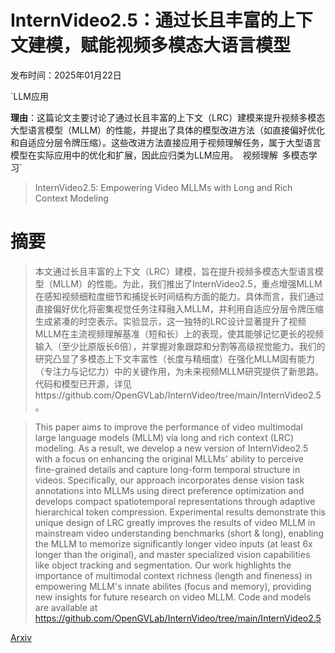 # InternVideo2.5：通过长且丰富的上下文建模，赋能视频多模态大语言模型

发布时间：2025年01月22日

`LLM应用

**理由**：这篇论文主要讨论了通过长且丰富的上下文（LRC）建模来提升视频多模态大型语言模型（MLLM）的性能，并提出了具体的模型改进方法（如直接偏好优化和自适应分层令牌压缩）。这些改进方法直接应用于视频理解任务，属于大型语言模型在实际应用中的优化和扩展，因此应归类为LLM应用。` `视频理解` `多模态学习`

> InternVideo2.5: Empowering Video MLLMs with Long and Rich Context Modeling

# 摘要

> 本文通过长且丰富的上下文（LRC）建模，旨在提升视频多模态大型语言模型（MLLM）的性能。为此，我们推出了InternVideo2.5，重点增强MLLM在感知视频细粒度细节和捕捉长时间结构方面的能力。具体而言，我们通过直接偏好优化将密集视觉任务注释融入MLLM，并利用自适应分层令牌压缩生成紧凑的时空表示。实验显示，这一独特的LRC设计显著提升了视频MLLM在主流视频理解基准（短和长）上的表现，使其能够记忆更长的视频输入（至少比原版长6倍），并掌握对象跟踪和分割等高级视觉能力。我们的研究凸显了多模态上下文丰富性（长度与精细度）在强化MLLM固有能力（专注力与记忆力）中的关键作用，为未来视频MLLM研究提供了新思路。代码和模型已开源，详见https://github.com/OpenGVLab/InternVideo/tree/main/InternVideo2.5。

> This paper aims to improve the performance of video multimodal large language models (MLLM) via long and rich context (LRC) modeling. As a result, we develop a new version of InternVideo2.5 with a focus on enhancing the original MLLMs' ability to perceive fine-grained details and capture long-form temporal structure in videos. Specifically, our approach incorporates dense vision task annotations into MLLMs using direct preference optimization and develops compact spatiotemporal representations through adaptive hierarchical token compression. Experimental results demonstrate this unique design of LRC greatly improves the results of video MLLM in mainstream video understanding benchmarks (short & long), enabling the MLLM to memorize significantly longer video inputs (at least 6x longer than the original), and master specialized vision capabilities like object tracking and segmentation. Our work highlights the importance of multimodal context richness (length and fineness) in empowering MLLM's innate abilites (focus and memory), providing new insights for future research on video MLLM. Code and models are available at https://github.com/OpenGVLab/InternVideo/tree/main/InternVideo2.5

[Arxiv](https://arxiv.org/abs/2501.12386)